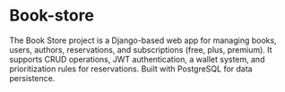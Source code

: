 # Book-store
The Book Store project is a Django-based web app for managing books, users, authors, reservations, and subscriptions (free, plus, premium). It supports CRUD operations, JWT authentication, a wallet system, and prioritization rules for reservations. Built with PostgreSQL for data persistence.
